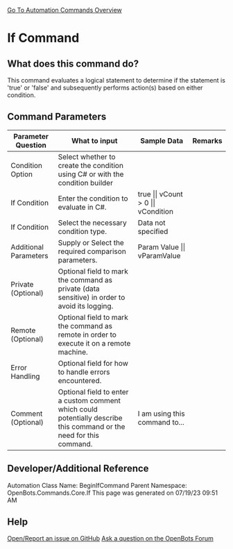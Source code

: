 <!--TITLE: If Command -->
<!-- SUBTITLE: a command in the Core Commands\If group. -->
[Go To Automation Commands Overview](/automation-commands)


# If Command


## What does this command do?
This command evaluates a logical statement to determine if the statement is 'true' or 'false' and subsequently performs action(s) based on either condition.


## Command Parameters
| Parameter Question   	| What to input  	|  Sample Data 	| Remarks  	|
| ---                    | ---               | ---           | ---       |
|Condition Option|Select whether to create the condition using C# or with the condition builder|||
|If Condition|Enter the condition to evaluate in C#.|true \|\| vCount > 0 \|\| vCondition||
|If Condition|Select the necessary condition type.|Data not specified||
|Additional Parameters|Supply or Select the required comparison parameters.|Param Value \|\| vParamValue||
|Private (Optional)|Optional field to mark the command as private (data sensitive) in order to avoid its logging.|||
|Remote (Optional)|Optional field to mark the command as remote in order to execute it on a remote machine.|||
|Error Handling|Optional field for how to handle errors encountered.|||
|Comment (Optional)|Optional field to enter a custom comment which could potentially describe this command or the need for this command.|I am using this command to...||


## Developer/Additional Reference
Automation Class Name: BeginIfCommand
Parent Namespace: OpenBots.Commands.Core.If
This page was generated on 07/19/23 09:51 AM


## Help
[Open/Report an issue on GitHub](https://github.com/OpenBotsAI/OpenBots.Studio/issues/new)
[Ask a question on the OpenBots Forum](https://openbots.ai/forums/)
